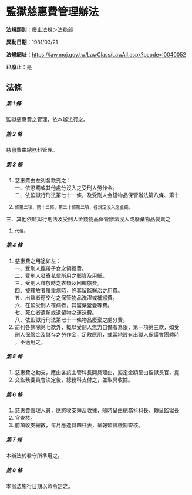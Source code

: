 # 監獄慈惠費管理辦法

**法規類別**：廢止法規＞法務部

**異動日期**：1981/03/21  

**法規網址**：https://law.moj.gov.tw/LawClass/LawAll.aspx?pcode=I0040052

**已廢止**：是



## 法條
##### 第 1 條
監獄慈惠費之管理，依本辦法行之。

##### 第 2 條
慈惠費由總務科管理。

##### 第 3 條
1. 慈惠費由左列各款充之：  
一、依懲罰或其他處分沒入之受刑人勞作金。  
二、依監獄行刑法第七十一條，及受刑人金錢物品保管辦法第八條、第十
1.     條第二項、第十二條、第二十條第二項，各規定沒入之金錢。  
三、其他依監獄行刑法及受刑人金錢物品保管辦法沒入或廢棄物品變賣之
1.     代價。

##### 第 4 條
1. 慈惠費之用途如左：  
一、受刑人攜帶子女之領養費。  
二、受刑人發寄私信所用之郵資及用紙。  
三、受刑人釋放時之衣類及回鄉旅費。  
四、被釋放者罹重病時，許其留監醫治之用費。  
五、出監者應交付之保管物品洗濯或補綴費。  
六、在監受刑人罹病者，其醫藥營養等費。  
七、死亡者遺骸或遺留物之運送費。  
八、依監獄行刑法第七十一條物品廢棄之處分費。
1. 前列各款除第七款外，概以受刑人無力自備者為限，第一項第三款，如受  
刑人保管金及儲存之勞作金，足敷應用，或當地設有出獄人保護會團體時  
，不適用之。

##### 第 5 條
1. 慈惠費之動支，應由各該主管科長開具理由，擬定金額呈由監獄長官，提
1. 交監務委員會決定後，總務科支付之，並取具收據。

##### 第 6 條
1. 慈惠費管理人員，應將收支簿及收據，隨時呈由總務科科長，轉呈監獄長
1. 官查核。
1. 前項收支總數，每月應造具四柱表，呈報監督機關查核。

##### 第 7 條
本辦法於看守所準用之。

##### 第 8 條
本辦法施行日期以命令定之。


